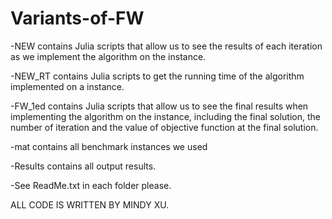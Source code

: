 # Variants-of-FW


-NEW contains Julia scripts that allow us to see the results of each iteration as we implement the algorithm on the instance.

-NEW_RT  contains Julia scripts to get the running time of the algorithm implemented on a instance.

-FW_1ed contains Julia scripts that allow us to see the final results when implementing the algorithm on the instance, including the final solution,  the number of iteration and the value of objective function at the final solution.


-mat contains all benchmark instances we used

-Results contains all output results.

-See ReadMe.txt in each folder please.

ALL CODE IS WRITTEN BY MINDY XU.
